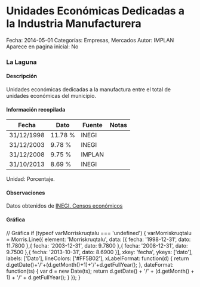 Unidades Económicas Dedicadas a la Industria Manufacturera
=====

Fecha: 2014-05-01
Categorías: Empresas, Mercados
Autor: IMPLAN
Aparece en pagina inicial: No

### La Laguna

#### Descripción

Unidades económicas dedicadas a la manufactura entre el total de unidades económicas del municipio.

<!-- break -->

#### Información recopilada

<table class="table table-hover table-bordered matriz">
  <thead>
    <tr><th>Fecha</th><th>Dato</th><th>Fuente</th><th>Notas</th></tr>
  </thead>
  <tbody>
    <tr><td class="centrado">31/12/1998</td><td class="derecha">11.78 %</td><td>INEGI</td><td></td></tr>
    <tr><td class="centrado">31/12/2003</td><td class="derecha">9.78 %</td><td>INEGI</td><td></td></tr>
    <tr><td class="centrado">31/12/2008</td><td class="derecha">9.75 %</td><td>IMPLAN</td><td></td></tr>
    <tr><td class="centrado">31/10/2013</td><td class="derecha">8.69 %</td><td>INEGI</td><td></td></tr>
  </tbody>
</table>

Unidad: Porcentaje.

#### Observaciones

Datos obtenidos de [INEGI. Censos económicos](http://www3.inegi.org.mx/sistemas/saic/)

#### Gráfica

<div id="Morriskruqtalu" class="grafica"></div>
  // Gráfica
  if (typeof varMorriskruqtalu === 'undefined') {
    varMorriskruqtalu = Morris.Line({
      element: 'Morriskruqtalu',
      data: [{ fecha: '1998-12-31', dato: 11.7800 },{ fecha: '2003-12-31', dato: 9.7800 },{ fecha: '2008-12-31', dato: 9.7500 },{ fecha: '2013-10-31', dato: 8.6900 }],
      xkey: 'fecha',
      ykeys: ['dato'],
      labels: ['Dato'],
      lineColors: ['#FF5B02'],
      xLabelFormat: function(d) { return d.getDate()+'/'+(d.getMonth()+1)+'/'+d.getFullYear(); },
      dateFormat: function(ts) { var d = new Date(ts); return d.getDate() + '/' + (d.getMonth() + 1) + '/' + d.getFullYear(); }
    });
  }

